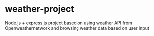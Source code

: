 # weather-project
 Node.js + express.js project based on using weather API from Openweathernetwork and browsing weather data based on user input
